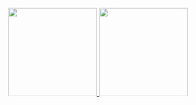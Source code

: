 <p align="center">
<a href="https://github.com/PramesRay">
  <img height="180em" src="https://github-readme-stats-eight-theta.vercel.app/api?username=PramesRay&show_icons=true&theme=algolia&include_all_commits=true&count_private=true"/>
  <img height="180em" src="https://github-readme-stats-eight-theta.vercel.app/api/top-langs/?username=PramesRay&layout=compact&theme=algolia"/>
</a>
</p>
